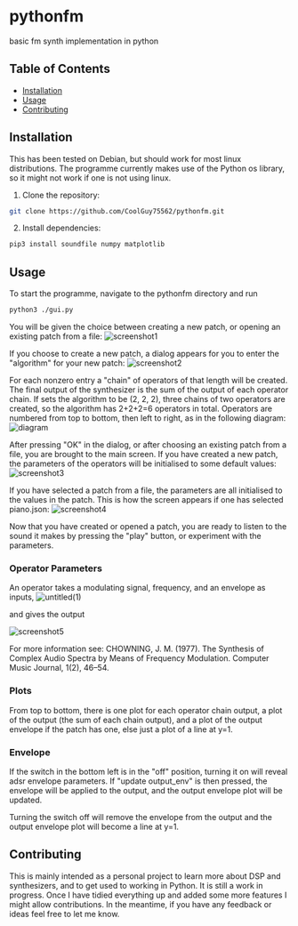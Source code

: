 # pythonfm
basic fm synth implementation in python

## Table of Contents
- [Installation](#installation)
- [Usage](#usage)
- [Contributing](#contributing)

## Installation
This has been tested on Debian, but should work for most linux distributions. The programme currently makes use of the Python os library, so it might not work if one is not using linux.
1. Clone the repository:
```bash
git clone https://github.com/CoolGuy75562/pythonfm.git
```
2. Install dependencies:
```bash
pip3 install soundfile numpy matplotlib
```
## Usage
To start the programme, navigate to the pythonfm directory and run
```bash
python3 ./gui.py
```
You will be given the choice between creating a new patch, or opening an existing patch from a file:
![screenshot1](https://github.com/user-attachments/assets/c0223d25-7e8e-4f68-abac-cc5fdeb66398)

If you choose to create a new patch, a dialog appears for you to enter the "algorithm" for your new patch:
![screenshot2](https://github.com/user-attachments/assets/d2d04a97-5468-489e-b073-9a38ab295220)

For each nonzero entry a "chain" of operators of that length will be created. The final output of the synthesizer is the sum of the output of each operator chain. If sets the algorithm to be (2, 2, 2), three chains of two operators are created, so the algorithm has 2+2+2=6 operators in total. Operators are numbered from top to bottom, then left to right, as in the following diagram:
![diagram](https://github.com/user-attachments/assets/6250adde-6b1c-42dd-bbfd-b951d9d9ede0)

After pressing "OK" in the dialog, or after choosing an existing patch from a file, you are brought to the main screen. If you have created a new patch, the parameters of the operators will be initialised to some default values:
![screenshot3](https://github.com/user-attachments/assets/9e339bff-6705-4c3e-8b58-967716a04194)

If you have selected a patch from a file, the parameters are all initialised to the values in the patch. This is how the screen appears if one has selected piano.json:
![screenshot4](https://github.com/user-attachments/assets/8baf9c6b-d0cd-4228-a8d2-c1cc00d98f94)

Now that you have created or opened a patch, you are ready to listen to the sound it makes by pressing the "play" button, or experiment with the parameters.

### Operator Parameters
An operator takes a modulating signal, frequency, and an envelope as inputs, 
![untitled(1)](https://github.com/user-attachments/assets/a953457b-4570-42da-b538-5eb278a7f60e)

and gives the output

![screenshot5](https://github.com/user-attachments/assets/76d08b64-1145-4919-9af4-6bc4c8466256)

For more information see:
CHOWNING, J. M. (1977). The Synthesis of Complex Audio Spectra by Means of Frequency Modulation. Computer Music Journal, 1(2), 46–54.

### Plots
From top to bottom, there is one plot for each operator chain output, a plot of the output (the sum of each chain output), and a plot of the output envelope if the patch has one, else just a plot of a line at y=1. 

### Envelope
If the switch in the bottom left is in the "off" position, turning it on will reveal adsr envelope parameters. If "update output_env" is then pressed, the envelope will be applied to the output, and the output envelope plot will be updated. 

Turning the switch off will remove the envelope from the output and the output envelope plot will become a line at y=1.

## Contributing
This is mainly intended as a personal project to learn more about DSP and synthesizers, and to get used to working in Python. It is still a work in progress. Once I have tidied everything up and added some more features I might allow contributions. In the meantime, if you have any feedback or ideas feel free to let me know.



